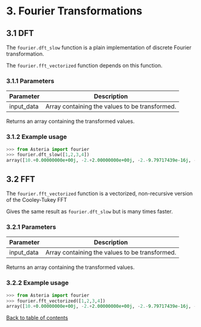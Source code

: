 # 3. Fourier Transformations

## 3.1 DFT
The `fourier.dft_slow` function is a plain implementation of discrete Fourier transformation. 

The `fourier.fft_vectorized` function depends on this function.

### 3.1.1 Parameters

| Parameter | Description |
| --- | --- |
| input_data | Array containing the values to be transformed. |

Returns an array containing the transformed values.

### 3.1.2 Example usage
```python
>>> from Asteria import fourier
>>> fourier.dft_slow([1,2,3,4])
array([10.+0.00000000e+00j, -2.+2.00000000e+00j, -2.-9.79717439e-16j, -2.-2.00000000e+00j])
```

## 3.2 FFT
The `fourier.fft_vectorized` function is a vectorized, non-recursive version of the Cooley-Tukey FFT

Gives the same result as `fourier.dft_slow` but is many times faster. 

### 3.2.1 Parameters

| Parameter | Description |
| --- | --- |
| input_data | Array containing the values to be transformed. |

Returns an array containing the transformed values.

### 3.2.2 Example usage
```python
>>> from Asteria import fourier
>>> fourier.fft_vectorized([1,2,3,4])
array([10.+0.00000000e+00j, -2.+2.00000000e+00j, -2.-9.79717439e-16j, -2.-2.00000000e+00j])
```

[Back to table of contents](../README.md)